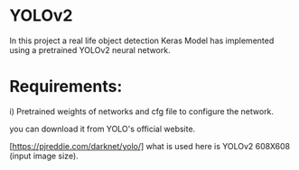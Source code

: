 
# YOLOv2

In this project a real life object detection Keras Model has implemented using a pretrained YOLOv2 neural network.

# Requirements:

i) Pretrained weights of networks and cfg file to configure the network.

you can download it from YOLO's official website.

[https://pjreddie.com/darknet/yolo/] what is used here is YOLOv2 608X608 (input image size).
